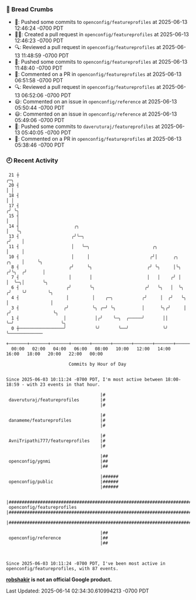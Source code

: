 ### 🍞 Bread Crumbs

 * 🚢: Pushed some commits to `openconfig/featureprofiles` at 2025-06-13 12:46:24 -0700 PDT
 * ✍🏼: Created a pull request in `openconfig/featureprofiles` at 2025-06-13 12:46:23 -0700 PDT
 * 🔍: Reviewed a pull request in  `openconfig/featureprofiles` at 2025-06-13 11:48:59 -0700 PDT
 * 🚢: Pushed some commits to `openconfig/featureprofiles` at 2025-06-13 11:48:40 -0700 PDT
 * 💬: Commented on a PR in  `openconfig/featureprofiles` at 2025-06-13 06:51:58 -0700 PDT
 * 🔍: Reviewed a pull request in  `openconfig/featureprofiles` at 2025-06-13 06:52:06 -0700 PDT
 * 😃: Commented on an issue in `openconfig/reference` at 2025-06-13 05:50:44 -0700 PDT
 * 😃: Commented on an issue in `openconfig/reference` at 2025-06-13 05:49:06 -0700 PDT
 * 🚢: Pushed some commits to `daveruturaj/featureprofiles` at 2025-06-13 05:40:05 -0700 PDT
 * 💬: Commented on a PR in  `openconfig/featureprofiles` at 2025-06-13 05:38:46 -0700 PDT

### 🕘 Recent Activity
```
 21 ┼                                                                            ╭─╮
 20 ┤                                                                            │ │
 18 ┤                                                                            │ │
 17 ┤                                                                           ╭╯ ╰╮
 15 ┤                                                                           │   │
 14 ┤                     ╭╮                                                    │   ╰╮
 13 ┤                    ╭╯╰─╮                                                 ╭╯    │
 11 ┤                    │   ╰─╮                        ╭╮                     │     │
 10 ┤                    │     │                       ╭╯│      ╭╮       ╭╮    │     ╰╮
  8 ┤                   ╭╯     ╰╮                     ╭╯ ╰╮     │╰╮     ╭╯╰╮  ╭╯      │
  7 ┤                   │       │                     │   │    ╭╯ │     │  ╰─╮│       ╰╮
  6 ┤                  ╭╯       ╰╮                   ╭╯   ╰╮   │  ╰╮   ╭╯    ╰╯        ╰╮
  4 ┤                  │         │    ╭─╮           ╭╯     │  ╭╯   ╰╮  │                │
  3 ┤                 ╭╯         ╰╮ ╭─╯ ╰╮          │      ╰╮╭╯     │ ╭╯                ╰╮
  1 ┤                 │           │╭╯    ╰─╮  ╭─────╯       ││      ╰─╯                  ╰╮
  0 ┼─────────────────╯           ╰╯       ╰──╯             ╰╯                            ╰─────────────
    +───────+───────+───────+───────+───────+───────+───────+───────+───────+───────+───────+───────+────
  00:00   02:00   04:00   06:00   08:00   10:00   12:00   14:00   16:00   18:00   20:00   22:00   00:00   

						Commits by Hour of Day


Since 2025-06-03 10:11:24 -0700 PDT, I'm most active between 18:00-18:59 - with 23 events in that hour.

```



```
                                    |#
 daveruturaj/featureprofiles        |#
                                    |#

                                    |#
 danameme/featureprofiles           |#
                                    |#

                                    |#
 AvniTripathi777/featureprofiles    |#
                                    |#

                                    |##
 openconfig/ygnmi                   |##
                                    |##

                                    |######
 openconfig/public                  |######
                                    |######

                                    |#######################################################################################
 openconfig/featureprofiles         |#######################################################################################
                                    |#######################################################################################

                                    |##
 openconfig/reference               |##
                                    |##



Since 2025-06-03 10:11:24 -0700 PDT, I've been most active in openconfig/featureprofiles, with 87 events.

```
**[robshakir](mailto:robjs@google.com) is not an official Google product.**  


Last Updated: 2025-06-14 02:34:30.610994213 -0700 PDT
